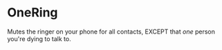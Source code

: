 OneRing
=======

Mutes the ringer on your phone for all contacts, EXCEPT that *one* person you're dying to talk to.
